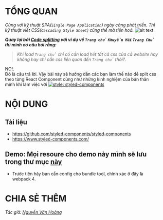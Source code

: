 
# TỔNG QUAN

_Cùng với kỹ thuật SPA(`Single Page Application`) ngày càng phát triển. Thì kỹ thuật viết CSS(`Cascading Style Sheet`) cũng thế mà tiến hoá._
![alt text](https://github.com/nguyenvanhoang26041994/dev-experiences/blob/master/images/css_evolution.png)

**_Quay lại bài [Code splitting](https://github.com/nguyenvanhoang26041994/dev-experiences/blob/master/React/how_to_make_best_performance.md#one-code-splitting) với ví dụ về `Trang chủ` `Khuyến Mãi` `Trang Chủ` thì mình có câu hỏi rằng:_**
> _Khi load `Trang chủ` chỉ có cần load hết tất cả css của cả website hay không hay chỉ cần css liên quan đến `Trang chủ` thôi?._  
  
NO!.  
Đó là câu trả lời. Vậy bài này sẽ hướng dẫn các bạn làm thế nào để split css theo từng React Component cũng như những kinh nghiệm của bản thân mình khi làm việc với [![style: styled-components](https://img.shields.io/badge/style-%F0%9F%92%85%20styled--components-orange.svg?colorB=daa357&colorA=db748e)](https://github.com/styled-components/styled-components)

# NỘI DUNG
## Tài liệu
- https://github.com/styled-components/styled-components
- https://www.styled-components.com/

## Demo: Mọi resoure cho demo này mình sẽ lưu trong thư mục [này]()
- Trước tiên hãy bạn cần config cho bundle tool, chính xác ở đây là webpack 4.

# CHIA SẺ THÊM

_Tác giả: [Nguyễn Văn Hoàng](https://www.facebook.com/nvh26041994)_
